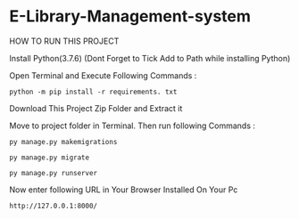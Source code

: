 # E-Library-Management-system
HOW TO RUN THIS PROJECT

  Install Python(3.7.6) (Dont Forget to Tick Add to Path while installing Python)
  
  Open Terminal and Execute Following Commands :
  
	python -m pip install -r requirements. txt

Download This Project Zip Folder and Extract it

Move to project folder in Terminal. Then run following Commands :

	py manage.py makemigrations

	py manage.py migrate

	py manage.py runserver

Now enter following URL in Your Browser Installed On Your Pc

	http://127.0.0.1:8000/
